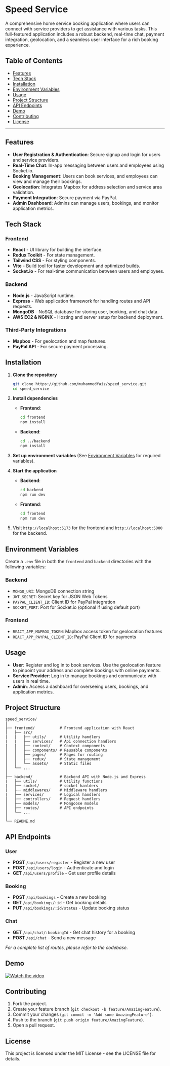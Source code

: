 
# Speed Service

A comprehensive home service booking application where users can connect with service providers to get assistance with various tasks. This full-featured application includes a robust backend, real-time chat, payment integration, geolocation, and a seamless user interface for a rich booking experience.

## Table of Contents

- [Features](#features)
- [Tech Stack](#tech-stack)
- [Installation](#installation)
- [Environment Variables](#environment-variables)
- [Usage](#usage)
- [Project Structure](#project-structure)
- [API Endpoints](#api-endpoints)
- [Demo](#demo)
- [Contributing](#contributing)
- [License](#license)

---

## Features

- **User Registration & Authentication**: Secure signup and login for users and service providers.
- **Real-Time Chat**: In-app messaging between users and employees using Socket.io.
- **Booking Management**: Users can book services, and employees can view and manage their bookings.
- **Geolocation**: Integrates Mapbox for address selection and service area validation.
- **Payment Integration**: Secure payment via PayPal.
- **Admin Dashboard**: Admins can manage users, bookings, and monitor application metrics.

## Tech Stack

### Frontend

- **React** - UI library for building the interface.
- **Redux Toolkit** - For state management.
- **Tailwind CSS** - For styling components.
- **Vite** - Build tool for faster development and optimized builds.
- **Socket.io** - For real-time communication between users and employees.

### Backend

- **Node.js** - JavaScript runtime.
- **Express** - Web application framework for handling routes and API requests.
- **MongoDB** - NoSQL database for storing user, booking, and chat data.
- **AWS EC2 & NGINX** - Hosting and server setup for backend deployment.

### Third-Party Integrations

- **Mapbox** - For geolocation and map features.
- **PayPal API** - For secure payment processing.

## Installation

1. **Clone the repository**

   ```bash
   git clone https://github.com/muhammedfaiz/speed_service.git
   cd speed_service
   ```

2. **Install dependencies**

   - **Frontend**:
     ```bash
     cd frontend
     npm install
     ```

   - **Backend**:
     ```bash
     cd ../backend
     npm install
     ```

3. **Set up environment variables** (See [Environment Variables](#environment-variables) for required variables).

4. **Start the application**

   - **Backend**:
     ```bash
     cd backend
     npm run dev
     ```

   - **Frontend**:
     ```bash
     cd frontend
     npm run dev
     ```

5. Visit `http://localhost:5173` for the frontend and `http://localhost:5000` for the backend.

## Environment Variables

Create a `.env` file in both the `frontend` and `backend` directories with the following variables:

### Backend

- `MONGO_URI`: MongoDB connection string
- `JWT_SECRET`: Secret key for JSON Web Tokens
- `PAYPAL_CLIENT_ID`: Client ID for PayPal integration
- `SOCKET_PORT`: Port for Socket.io (optional if using default port)

### Frontend

- `REACT_APP_MAPBOX_TOKEN`: Mapbox access token for geolocation features
- `REACT_APP_PAYPAL_CLIENT_ID`: PayPal Client ID for payments

## Usage

- **User**: Register and log in to book services. Use the geolocation feature to pinpoint your address and complete bookings with online payments.
- **Service Provider**: Log in to manage bookings and communicate with users in real time.
- **Admin**: Access a dashboard for overseeing users, bookings, and application metrics.

## Project Structure

```plaintext
speed_service/
│
├── frontend/           # Frontend application with React
│   ├── src/
|   |   ├── utils/      # Utility handlers
|   |   ├── services/   # Api connection handlers
|   |   ├── context/    # Context components
│   │   ├── components/ # Reusable components
│   │   ├── pages/      # Pages for routing
│   │   ├── redux/      # State management
│   │   └── assets/     # Static files
│   └── ...
│
├── backend/            # Backend API with Node.js and Express
|   ├── utils/          # Utility functions
|   ├── socket/         # socket hanlders
|   ├── middlewares/    # Middleware handlers
|   ├── services/       # Logical handlers
│   ├── controllers/    # Request handlers
│   ├── models/         # Mongoose models
│   ├── routes/         # API endpoints
│   └── ...
│
└── README.md
```

## API Endpoints

### User

- **POST** `/api/users/register` - Register a new user
- **POST** `/api/users/login` - Authenticate and login
- **GET** `/api/users/profile` - Get user profile details

### Booking

- **POST** `/api/bookings` - Create a new booking
- **GET** `/api/bookings/:id` - Get booking details
- **PUT** `/api/bookings/:id/status` - Update booking status

### Chat

- **GET** `/api/chat/:bookingId` - Get chat history for a booking
- **POST** `/api/chat` - Send a new message

*For a complete list of routes, please refer to the codebase.*

## Demo

[![Watch the video](https://res.cloudinary.com/dzsu6hf5v/image/upload/v1730175933/Screenshot_2024-09-25_093708_aoybed.png)](https://res.cloudinary.com/dzsu6hf5v/video/upload/v1729523050/project1_f9y4kp.mp4)

## Contributing

1. Fork the project.
2. Create your feature branch (`git checkout -b feature/AmazingFeature`).
3. Commit your changes (`git commit -m 'Add some AmazingFeature'`).
4. Push to the branch (`git push origin feature/AmazingFeature`).
5. Open a pull request.

## License

This project is licensed under the MIT License - see the LICENSE file for details.

